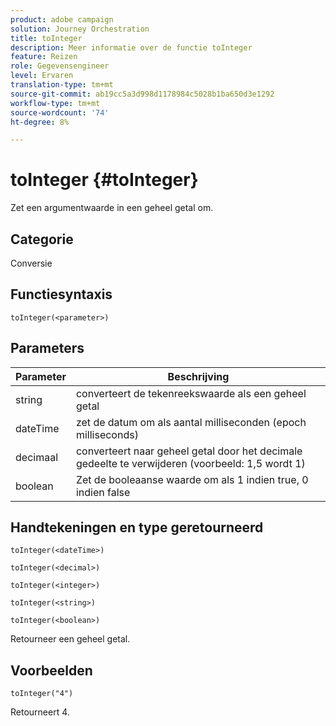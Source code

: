 ```yaml
---
product: adobe campaign
solution: Journey Orchestration
title: toInteger
description: Meer informatie over de functie toInteger
feature: Reizen
role: Gegevensengineer
level: Ervaren
translation-type: tm+mt
source-git-commit: ab19cc5a3d998d1178984c5028b1ba650d3e1292
workflow-type: tm+mt
source-wordcount: '74'
ht-degree: 8%

---
```



# toInteger {#toInteger}

Zet een argumentwaarde in een geheel getal om.

## Categorie

Conversie

## Functiesyntaxis

`toInteger(<parameter>)`

## Parameters

| Parameter | Beschrijving |
|--- |--- |
| string | converteert de tekenreekswaarde als een geheel getal |
| dateTime | zet de datum om als aantal milliseconden (epoch milliseconds) |
| decimaal | converteert naar geheel getal door het decimale gedeelte te verwijderen (voorbeeld: 1,5 wordt 1) |
| boolean | Zet de booleaanse waarde om als 1 indien true, 0 indien false |

## Handtekeningen en type geretourneerd

`toInteger(<dateTime>)`

`toInteger(<decimal>)`

`toInteger(<integer>)`

`toInteger(<string>)`

`toInteger(<boolean>)`

Retourneer een geheel getal.

## Voorbeelden

`toInteger("4")`

Retourneert 4.
